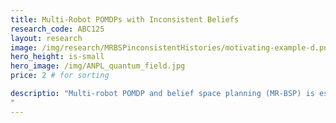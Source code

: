```yaml
---
title: Multi-Robot POMDPs with Inconsistent Beliefs
research_code: ABC125
layout: research
image: /img/research/MRBSPinconsistentHistories/motivating-example-d.png
hero_height: is-small
hero_image: /img/ANPL_quantum_field.jpg 
price: 2 # for sorting 

descriptio: "Multi-robot POMDP and belief space planning (MR-BSP) is essential for reliable and safe autonomy. While planning, each robot maintains a belief over the state of the environment and reasons how the belief would evolve in the future for different candidate actions. Yet, existing multi-robot POMDP and MR-BSP approaches have a common assumption that the beliefs of different robots are consistent at planning time. Such an assumption is often highly unrealistic, as it requires prohibitively extensive and frequent communication capabilities. In practice, each robot may have a different belief about the state of the environment. Crucially, when the beliefs of different robots are inconsistent, state-of-the-art MR-BSP approaches could result in a lack of coordination between the robots, and in general, could yield dangerous, unsafe, and sub-optimal decisions. In this project, we tackle this crucial gap. Specifically, we develop a novel decentralized MR-BSP framework that explicitly accounts for inconsistent beliefs and self-triggers communication only when the same joint action selection by different robots cannot be guaranteed.
"
---
```


